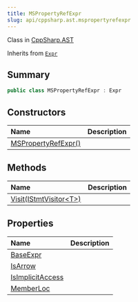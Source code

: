 ```yaml
---
title: MSPropertyRefExpr
slug: api/cppsharp.ast.mspropertyrefexpr
---
```

Class in [CppSharp.AST](/api/cppsharp/ast)

Inherits from [`Expr`](/api/cppsharp/ast/expr)

## Summary



```csharp
public class MSPropertyRefExpr : Expr
```

## Constructors

|Name|Description|
|:---|:---|
|[MSPropertyRefExpr\(\)](/api/cppsharp/ast/mspropertyrefexpr//ctor)||

## Methods

|Name|Description|
|:---|:---|
|[Visit\(IStmtVisitor\<T\>\)](/api/cppsharp/ast/mspropertyrefexpr/visit)||

## Properties

|Name|Description|
|:---|:---|
|[BaseExpr](/api/cppsharp/ast/mspropertyrefexpr/baseexpr)||
|[IsArrow](/api/cppsharp/ast/mspropertyrefexpr/isarrow)||
|[IsImplicitAccess](/api/cppsharp/ast/mspropertyrefexpr/isimplicitaccess)||
|[MemberLoc](/api/cppsharp/ast/mspropertyrefexpr/memberloc)||

